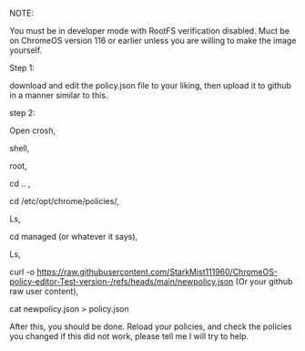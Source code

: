 NOTE:

You must be in developer mode with RootFS verification disabled. Muct be on ChromeOS version 116 or earlier unless you are willing to make the image yourself.

Step 1:

download and edit the policy.json file to your liking, then upload it to github in a manner similar to this.

step 2:

Open crosh, 

shell, 

root, 

cd .. , 

cd /etc/opt/chrome/policies/, 

Ls, 

cd managed (or whatever it says), 

Ls, 

curl -o https://raw.githubusercontent.com/StarkMist111960/ChromeOS-policy-editor-Test-version-/refs/heads/main/newpolicy.json (Or your github raw user content),

cat newpolicy.json > policy.json

After this, you should be done. Reload your policies, and check the policies you changed if this did not work, please tell me I will try to help. 
